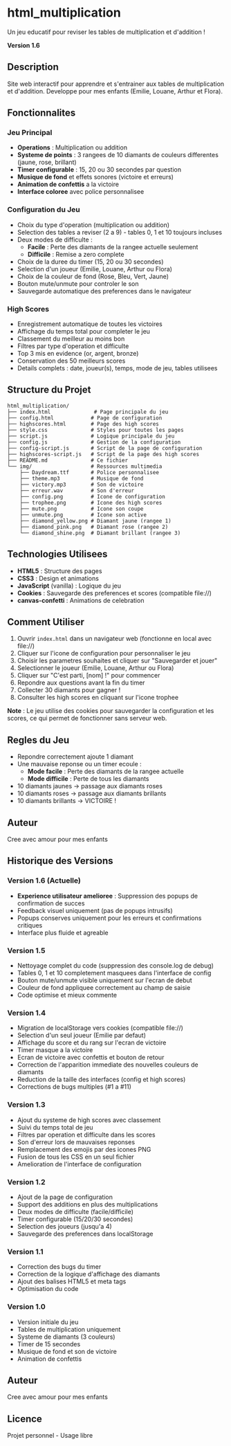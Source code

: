 # html_multiplication

Un jeu educatif pour reviser les tables de multiplication et d'addition !

**Version 1.6**

## Description

Site web interactif pour apprendre et s'entrainer aux tables de multiplication et d'addition. Developpe pour mes enfants (Emilie, Louane, Arthur et Flora).

## Fonctionnalites

### Jeu Principal
- **Operations** : Multiplication ou addition
- **Systeme de points** : 3 rangees de 10 diamants de couleurs differentes (jaune, rose, brillant)
- **Timer configurable** : 15, 20 ou 30 secondes par question
- **Musique de fond** et effets sonores (victoire et erreurs)
- **Animation de confettis** a la victoire
- **Interface coloree** avec police personnalisee

### Configuration du Jeu
- Choix du type d'operation (multiplication ou addition)
- Selection des tables a reviser (2 a 9) - tables 0, 1 et 10 toujours incluses
- Deux modes de difficulte :
  - **Facile** : Perte des diamants de la rangee actuelle seulement
  - **Difficile** : Remise a zero complete
- Choix de la duree du timer (15, 20 ou 30 secondes)
- Selection d'un joueur (Emilie, Louane, Arthur ou Flora)
- Choix de la couleur de fond (Rose, Bleu, Vert, Jaune)
- Bouton mute/unmute pour controler le son
- Sauvegarde automatique des preferences dans le navigateur

### High Scores
- Enregistrement automatique de toutes les victoires
- Affichage du temps total pour completer le jeu
- Classement du meilleur au moins bon
- Filtres par type d'operation et difficulte
- Top 3 mis en evidence (or, argent, bronze)
- Conservation des 50 meilleurs scores
- Details complets : date, joueur(s), temps, mode de jeu, tables utilisees

## Structure du Projet

```
html_multiplication/
├── index.html              # Page principale du jeu
├── config.html            # Page de configuration
├── highscores.html        # Page des high scores
├── style.css              # Styles pour toutes les pages
├── script.js              # Logique principale du jeu
├── config.js              # Gestion de la configuration
├── config-script.js       # Script de la page de configuration
├── highscores-script.js   # Script de la page des high scores
├── README.md              # Ce fichier
└── img/                   # Ressources multimedia
    ├── Daydream.ttf       # Police personnalisee
    ├── theme.mp3          # Musique de fond
    ├── victory.mp3        # Son de victoire
    ├── erreur.wav         # Son d'erreur
    ├── config.png         # Icone de configuration
    ├── trophee.png        # Icone des high scores
    ├── mute.png           # Icone son coupe
    ├── unmute.png         # Icone son active
    ├── diamond_yellow.png # Diamant jaune (rangee 1)
    ├── diamond_pink.png   # Diamant rose (rangee 2)
    └── diamond_shine.png  # Diamant brillant (rangee 3)
```

## Technologies Utilisees

- **HTML5** : Structure des pages
- **CSS3** : Design et animations
- **JavaScript** (vanilla) : Logique du jeu
- **Cookies** : Sauvegarde des preferences et scores (compatible file://)
- **canvas-confetti** : Animations de celebration

## Comment Utiliser

1. Ouvrir `index.html` dans un navigateur web (fonctionne en local avec file://)
2. Cliquer sur l'icone de configuration pour personnaliser le jeu
3. Choisir les parametres souhaites et cliquer sur "Sauvegarder et jouer"
4. Selectionner le joueur (Emilie, Louane, Arthur ou Flora)
5. Cliquer sur "C'est parti, [nom] !" pour commencer
6. Repondre aux questions avant la fin du timer
7. Collecter 30 diamants pour gagner !
8. Consulter les high scores en cliquant sur l'icone trophee

**Note** : Le jeu utilise des cookies pour sauvegarder la configuration et les scores, ce qui permet de fonctionner sans serveur web.

## Regles du Jeu

- Repondre correctement ajoute 1 diamant
- Une mauvaise reponse ou un timer ecoule :
  - **Mode facile** : Perte des diamants de la rangee actuelle
  - **Mode difficile** : Perte de tous les diamants
- 10 diamants jaunes → passage aux diamants roses
- 10 diamants roses → passage aux diamants brillants
- 10 diamants brillants → VICTOIRE !

## Auteur

Cree avec amour pour mes enfants

## Historique des Versions

### Version 1.6 (Actuelle)
- **Experience utilisateur amelioree** : Suppression des popups de confirmation de succes
- Feedback visuel uniquement (pas de popups intrusifs)
- Popups conserves uniquement pour les erreurs et confirmations critiques
- Interface plus fluide et agreable

### Version 1.5
- Nettoyage complet du code (suppression des console.log de debug)
- Tables 0, 1 et 10 completement masquees dans l'interface de config
- Bouton mute/unmute visible uniquement sur l'ecran de debut
- Couleur de fond appliquee correctement au champ de saisie
- Code optimise et mieux commente

### Version 1.4
- Migration de localStorage vers cookies (compatible file://)
- Selection d'un seul joueur (Emilie par defaut)
- Affichage du score et du rang sur l'ecran de victoire
- Timer masque a la victoire
- Ecran de victoire avec confettis et bouton de retour
- Correction de l'apparition immediate des nouvelles couleurs de diamants
- Reduction de la taille des interfaces (config et high scores)
- Corrections de bugs multiples (#1 a #11)

### Version 1.3
- Ajout du systeme de high scores avec classement
- Suivi du temps total de jeu
- Filtres par operation et difficulte dans les scores
- Son d'erreur lors de mauvaises reponses
- Remplacement des emojis par des icones PNG
- Fusion de tous les CSS en un seul fichier
- Amelioration de l'interface de configuration

### Version 1.2
- Ajout de la page de configuration
- Support des additions en plus des multiplications
- Deux modes de difficulte (facile/difficile)
- Timer configurable (15/20/30 secondes)
- Selection des joueurs (jusqu'a 4)
- Sauvegarde des preferences dans localStorage

### Version 1.1
- Correction des bugs du timer
- Correction de la logique d'affichage des diamants
- Ajout des balises HTML5 et meta tags
- Optimisation du code

### Version 1.0
- Version initiale du jeu
- Tables de multiplication uniquement
- Systeme de diamants (3 couleurs)
- Timer de 15 secondes
- Musique de fond et son de victoire
- Animation de confettis

## Auteur

Cree avec amour pour mes enfants

## Licence

Projet personnel - Usage libre
